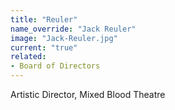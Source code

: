 ```yaml
---
title: "Reuler"
name_override: "Jack Reuler"
image: "Jack-Reuler.jpg"
current: "true"
related:
- Board of Directors
---
```


Artistic Director, Mixed Blood Theatre
